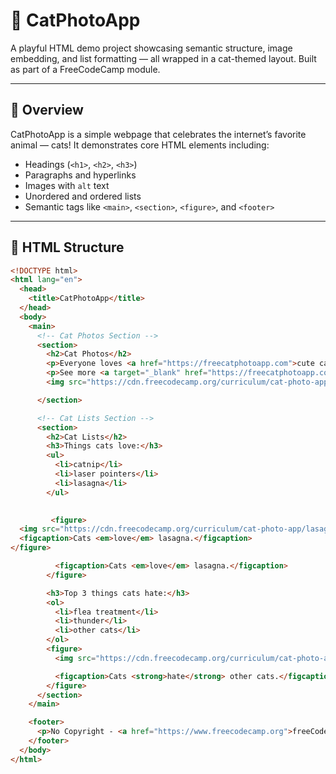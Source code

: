 # 🐾 CatPhotoApp

A playful HTML demo project showcasing semantic structure, image embedding, and list formatting — all wrapped in a cat-themed layout. Built as part of a FreeCodeCamp module.

---

## 📸 Overview

CatPhotoApp is a simple webpage that celebrates the internet’s favorite animal — cats! It demonstrates core HTML elements including:

- Headings (`<h1>`, `<h2>`, `<h3>`)
- Paragraphs and hyperlinks
- Images with `alt` text
- Unordered and ordered lists
- Semantic tags like `<main>`, `<section>`, `<figure>`, and `<footer>`

---

## 🧱 HTML Structure

```html
<!DOCTYPE html>
<html lang="en">
  <head>
    <title>CatPhotoApp</title>
  </head>
  <body>
    <main>
      <!-- Cat Photos Section -->
      <section>
        <h2>Cat Photos</h2>
        <p>Everyone loves <a href="https://freecatphotoapp.com">cute cats</a> online!</p>
        <p>See more <a target="_blank" href="https://freecatphotoapp.com">cat photos</a> in our gallery.</p>
        <img src="https://cdn.freecodecamp.org/curriculum/cat-photo-app/relaxing-cat.jpg" alt="A relaxing cat">

      </section>

      <!-- Cat Lists Section -->
      <section>
        <h2>Cat Lists</h2>
        <h3>Things cats love:</h3>
        <ul>
          <li>catnip</li>
          <li>laser pointers</li>
          <li>lasagna</li>
        </ul>

       
         <figure>
  <img src="https://cdn.freecodecamp.org/curriculum/cat-photo-app/lasagna.jpg" alt="A slice of lasagna on a plate.">
  <figcaption>Cats <em>love</em> lasagna.</figcaption>
</figure>

          <figcaption>Cats <em>love</em> lasagna.</figcaption>
        </figure>

        <h3>Top 3 things cats hate:</h3>
        <ol>
          <li>flea treatment</li>
          <li>thunder</li>
          <li>other cats</li>
        </ol>
        <figure>
          <img src="https://cdn.freecodecamp.org/curriculum/cat-photo-app/cats.jpg" alt="Two tabby kittens sleeping together on a couch">

          <figcaption>Cats <strong>hate</strong> other cats.</figcaption>
        </figure>
      </section>
    </main>

    <footer>
      <p>No Copyright - <a href="https://www.freecodecamp.org">freeCodeCamp.org</a></p>
    </footer>
  </body>
</html>



